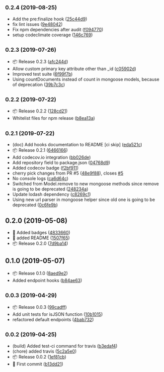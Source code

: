 ## <small>0.2.4 (2019-08-25)</small>

* Add the pre:finalize hook ([25c44d9](https://github.com/fatmatto/express-toolkit/commit/25c44d9))
* fix lint issues ([9e48042](https://github.com/fatmatto/express-toolkit/commit/9e48042))
* Fix npm dependencies after audit ([f094770](https://github.com/fatmatto/express-toolkit/commit/f094770))
* setup codeclimate coverage ([146c769](https://github.com/fatmatto/express-toolkit/commit/146c769))



## <small>0.2.3 (2019-07-26)</small>

* 📦 Release 0.2.3 ([afc244d](https://github.com/fatmatto/express-toolkit/commit/afc244d))
* Allow custom primary key attribute other than _id ([c05902d](https://github.com/fatmatto/express-toolkit/commit/c05902d))
* Improved test suite ([6f99f7b](https://github.com/fatmatto/express-toolkit/commit/6f99f7b))
* Using countDocuments instead of count in mongoose models, because of  deprecation ([39b7c3c](https://github.com/fatmatto/express-toolkit/commit/39b7c3c))



## <small>0.2.2 (2019-07-22)</small>

* 📦 Release 0.2.2 ([128cd21](https://github.com/fatmatto/express-toolkit/commit/128cd21))
* Whitelist files for npm release ([b8ea13a](https://github.com/fatmatto/express-toolkit/commit/b8ea13a))



## <small>0.2.1 (2019-07-22)</small>

* (doc) Add hooks documentation to README [ci skip] ([eda521c](https://github.com/fatmatto/express-toolkit/commit/eda521c))
* 📦 Release 0.2.1 ([6466166](https://github.com/fatmatto/express-toolkit/commit/6466166))
* Add codecov.io integration ([bb026de](https://github.com/fatmatto/express-toolkit/commit/bb026de))
* Add repository field to package.json ([04768d9](https://github.com/fatmatto/express-toolkit/commit/04768d9))
* Added codecov badge ([f2bf911](https://github.com/fatmatto/express-toolkit/commit/f2bf911))
* cherry pick changes from PR #5 ([48e9f88](https://github.com/fatmatto/express-toolkit/commit/48e9f88)), closes [#5](https://github.com/fatmatto/express-toolkit/issues/5)
* No console logs ([ca6d64c](https://github.com/fatmatto/express-toolkit/commit/ca6d64c))
* Switched from Model.remove to new mongoose methods since remove is going to be deprecated ([248234a](https://github.com/fatmatto/express-toolkit/commit/248234a))
* Update lodash dependency ([c8269c1](https://github.com/fatmatto/express-toolkit/commit/c8269c1))
* Using new url parser in mongoose helper since old one is going to be deprecated ([0c6fe9b](https://github.com/fatmatto/express-toolkit/commit/0c6fe9b))



## 0.2.0 (2019-05-08)

* 🎀 Added badges ([4833660](https://github.com/fatmatto/express-toolkit/commit/4833660))
* 📖 added README ([1507f65](https://github.com/fatmatto/express-toolkit/commit/1507f65))
* 📦 Release 0.2.0 ([7d9ba14](https://github.com/fatmatto/express-toolkit/commit/7d9ba14))



## 0.1.0 (2019-05-07)

* 📦 Release 0.1.0 ([8aed9e2](https://github.com/fatmatto/express-toolkit/commit/8aed9e2))
* Added endpoint hooks ([b84ae63](https://github.com/fatmatto/express-toolkit/commit/b84ae63))



## <small>0.0.3 (2019-04-29)</small>

* 📦 Release 0.0.3 ([99cadff](https://github.com/fatmatto/express-toolkit/commit/99cadff))
* Add unit tests for isJSON function ([10b1015](https://github.com/fatmatto/express-toolkit/commit/10b1015))
* refactored default endpoints ([4bab732](https://github.com/fatmatto/express-toolkit/commit/4bab732))



## <small>0.0.2 (2019-04-25)</small>

* (build) Added test-ci command for travis ([b3edaf4](https://github.com/fatmatto/express-toolkit/commit/b3edaf4))
* (chore) added travis ([5c2a5e0](https://github.com/fatmatto/express-toolkit/commit/5c2a5e0))
* 📦 Release 0.0.2 ([1ef81cb](https://github.com/fatmatto/express-toolkit/commit/1ef81cb))
* 🚀 First commit ([b13dd21](https://github.com/fatmatto/express-toolkit/commit/b13dd21))



